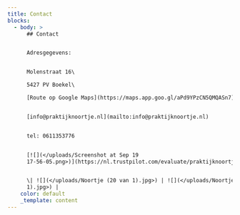 ```yaml
---
title: Contact
blocks:
  - body: >
      ## Contact


      Adresgegevens:


      Molenstraat 16\

      5427 PV Boekel\

      [Route op Google Maps](https://maps.app.goo.gl/aPd9YPzCN5QMQASn7)


      [info@praktijknoortje.nl](mailto:info@praktijknoortje.nl)


      tel: 0611353776


      [![](</uploads/Screenshot at Sep 19
      17-56-05.png>)](https://nl.trustpilot.com/evaluate/praktijknoortje.nl)


      \| ![](</uploads/Noortje (20 van 1).jpg>) | ![](</uploads/Noortje (19 van
      1).jpg>) |
    color: default
    _template: content
---
```


